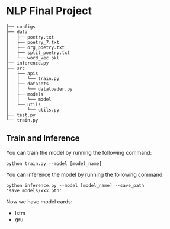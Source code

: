 # NLP Final Project

```shell
├── configs
├── data
│   ├── poetry.txt
│   ├── poetry_7.txt
│   ├── org_poetry.txt
│   ├── split_poetry.txt
│   └── word_vec.pkl
├── inference.py
├── src
│   ├── apis
│   │   └── train.py
│   ├── datasets
│   │   └── dataloader.py
│   ├── models
│   │   └── model
│   └── utils
│       └── utils.py
├── test.py
└── train.py
```

## Train and Inference
You can train the model by running the following command:
```shell
python train.py --model [model_name]
```
You can inference the model by running the following command:
```shell
python inference.py --model [model_name] --save_path 'save_models/xxx.pth'
```
Now we have model cards:
- lstm
- gru